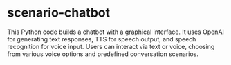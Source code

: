 # scenario-chatbot
This Python code builds a chatbot with a graphical interface. It uses OpenAI for generating text responses, TTS for speech output, and speech recognition for voice input. Users can interact via text or voice, choosing from various voice options and predefined conversation scenarios.
